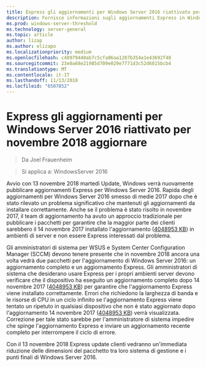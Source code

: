 ```yaml
---
title: Express gli aggiornamenti per Windows Server 2016 riattivato per novembre 2018 aggiornare
description: Fornisce informazioni sugli aggiornamenti Express in Windows Server 2016
ms.prod: windows-server-threshold
ms.technology: server-general
ms.topic: article
author: lizap
ms.author: elizapo
ms.localizationpriority: medium
ms.openlocfilehash: c48979440ab7c5cfa86aa1287b354a1e43692f48
ms.sourcegitcommit: 23e0a68e21985d709e029e7771d3c52d6815bcb4
ms.translationtype: MT
ms.contentlocale: it-IT
ms.lasthandoff: 11/13/2018
ms.locfileid: "6507852"
---
```

# Express gli aggiornamenti per Windows Server 2016 riattivato per novembre 2018 aggiornare

>Da Joel Frauenheim

>Si applica a: WindowsServer 2016

Avvio con 13 novembre 2018 martedì Update, Windows verrà nuovamente pubblicare aggiornamenti Express per Windows Server 2016. Rapida degli aggiornamenti per Windows Server 2016 smesso di medie 2017 dopo che è stato rilevato un problema significativo che mantenuti gli aggiornamenti da installare correttamente. Anche se il problema è stato risolto in novembre 2017, il team di aggiornamento ha avuto un approccio tradizionale per pubblicare i pacchetti per garantire che la maggior parte dei clienti sarebbero il 14 novembre 2017 installato l'aggiornamento ([4048953 KB](https://support.microsoft.com/help/4048953/windows-10-update-kb4048953)) in ambienti di server e non essere Express interessati dal problema.

Gli amministratori di sistema per WSUS e System Center Configuration Manager (SCCM) devono tenere presente che in novembre 2018 ancora una volta vedrà due pacchetti per l'aggiornamento di Windows Server 2016: un aggiornamento completo e un aggiornamento Express. Gli amministratori di sistema che desiderano usare Express per i propri ambienti server devono verificare che il dispositivo ha eseguito un aggiornamento completo dopo 14 novembre 2017 ([4048953 KB](https://support.microsoft.com/help/4048953/windows-10-update-kb4048953)) per garantire che l'aggiornamento Express viene installato correttamente. Errori che richiedono la larghezza di banda e le risorse di CPU in un ciclo infinito se l'aggiornamento Express viene tentato un ripetuto in qualsiasi dispositivo che non è stato aggiornato dopo l'aggiornamento 14 novembre 2017 ([4048953 KB](https://support.microsoft.com/help/4048953/windows-10-update-kb4048953)) verrà visualizzata.  Correzione per tale stato sarebbe per l'amministratore di sistema impedire che spinge l'aggiornamento Express e inviare un aggiornamento recente completo per interrompere il ciclo di errore.

Con il 13 novembre 2018 Express update clienti vedranno un'immediata riduzione delle dimensioni del pacchetto tra loro sistema di gestione e i punti finali di Windows Server 2016.  